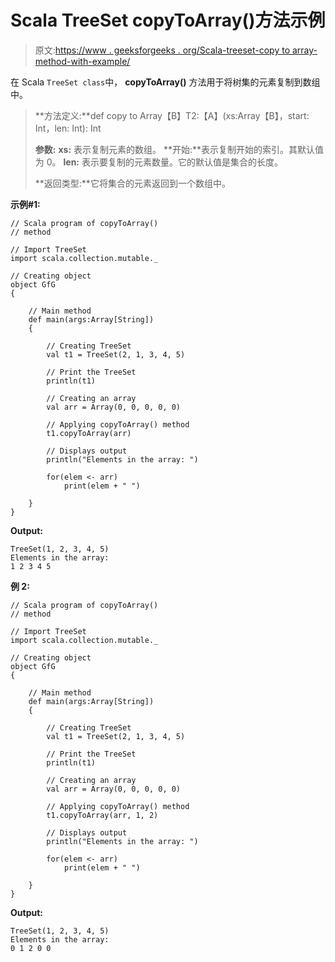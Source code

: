# Scala TreeSet copyToArray()方法示例

> 原文:[https://www . geeksforgeeks . org/Scala-treeset-copy to array-method-with-example/](https://www.geeksforgeeks.org/scala-treeset-copytoarray-method-with-example/)

在 Scala `TreeSet class`中， **copyToArray()** 方法用于将树集的元素复制到数组中。

> **方法定义:**def copy to Array【B】T2:【A】(xs:Array【B】，start: Int，len: Int): Int
> 
> **参数:**
> **xs:** 表示复制元素的数组。
> **开始:**表示复制开始的索引。其默认值为 0。
> **len:** 表示要复制的元素数量。它的默认值是集合的长度。
> 
> **返回类型:**它将集合的元素返回到一个数组中。

**示例#1:**

```
// Scala program of copyToArray() 
// method 

// Import TreeSet
import scala.collection.mutable._

// Creating object 
object GfG 
{ 

    // Main method 
    def main(args:Array[String]) 
    { 

        // Creating TreeSet
        val t1 = TreeSet(2, 1, 3, 4, 5) 

        // Print the TreeSet
        println(t1) 

        // Creating an array 
        val arr = Array(0, 0, 0, 0, 0)

        // Applying copyToArray() method  
        t1.copyToArray(arr)

        // Displays output 
        println("Elements in the array: ")

        for(elem <- arr)  
            print(elem + " ") 

    } 
} 
```

**Output:**

```
TreeSet(1, 2, 3, 4, 5)
Elements in the array: 
1 2 3 4 5

```

**例 2:**

```
// Scala program of copyToArray() 
// method 

// Import TreeSet
import scala.collection.mutable._

// Creating object 
object GfG 
{ 

    // Main method 
    def main(args:Array[String]) 
    { 

        // Creating TreeSet
        val t1 = TreeSet(2, 1, 3, 4, 5) 

        // Print the TreeSet
        println(t1) 

        // Creating an array 
        val arr = Array(0, 0, 0, 0, 0)

        // Applying copyToArray() method  
        t1.copyToArray(arr, 1, 2)

        // Displays output 
        println("Elements in the array: ")

        for(elem <- arr)  
            print(elem + " ") 

    } 
} 
```

**Output:**

```
TreeSet(1, 2, 3, 4, 5)
Elements in the array: 
0 1 2 0 0

```